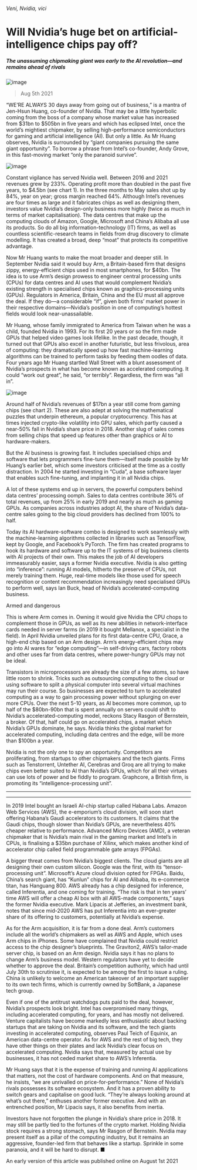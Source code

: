 ###### Veni, Nvidia, vici
# Will Nvidia’s huge bet on artificial-intelligence chips pay off? 
##### The unassuming chipmaking giant was early to the AI revolution—and remains ahead of rivals 
![image](images/20210807_wbd011.jpg) 
> Aug 5th 2021 
“WE’RE ALWAYS 30 days away from going out of business,” is a mantra of Jen-Hsun Huang, co-founder of Nvidia. That may be a little hyperbolic coming from the boss of a company whose market value has increased from $31bn to $505bn in five years and which has eclipsed Intel, once the world’s mightiest chipmaker, by selling high-performance semiconductors for gaming and artificial intelligence (AI). But only a little. As Mr Huang observes, Nvidia is surrounded by “giant companies pursuing the same giant opportunity”. To borrow a phrase from Intel’s co-founder, Andy Grove, in this fast-moving market “only the paranoid survive”.
![image](images/20210807_wbc115.png) 

Constant vigilance has served Nvidia well. Between 2016 and 2021 revenues grew by 233%. Operating profit more than doubled in the past five years, to $4.5bn (see chart 1). In the three months to May sales shot up by 84%, year on year; gross margin reached 64%. Although Intel’s revenues are four times as large and it fabricates chips as well as designing them, investors value Nvidia’s design-only business more highly (twice as much in terms of market capitalisation). The data centres that make up the computing clouds of Amazon, Google, Microsoft and China’s Alibaba all use its products. So do all big information-technology (IT) firms, as well as countless scientific-research teams in fields from drug discovery to climate modelling. It has created a broad, deep “moat” that protects its competitive advantage.

Now Mr Huang wants to make the moat broader and deeper still. In September Nvidia said it would buy Arm, a Britain-based firm that designs zippy, energy-efficient chips used in most smartphones, for $40bn. The idea is to use Arm’s design prowess to engineer central processing units (CPUs) for data centres and AI uses that would complement Nvidia’s existing strength in specialised chips known as graphics-processing units (GPUs). Regulators in America, Britain, China and the EU must all approve the deal. If they do—a considerable “if”, given both firms’ market power in their respective domains—Nvidia’s position in one of computing’s hottest fields would look near-unassailable.

Mr Huang, whose family immigrated to America from Taiwan when he was a child, founded Nvidia in 1993. For its first 20 years or so the firm made GPUs that helped video games look lifelike. In the past decade, though, it turned out that GPUs also excel in another futuristic, but less frivolous, area of computing: they dramatically speed up how fast machine-learning algorithms can be trained to perform tasks by feeding them oodles of data. Four years ago Mr Huang startled Wall Street with a blunt assessment of Nvidia’s prospects in what has become known as accelerated computing. It could “work out great”, he said, “or terribly”. Regardless, the firm was “all in”.
![image](images/20210807_wbc117.png) 

Around half of Nvidia’s revenues of $17bn a year still come from gaming chips (see chart 2). These are also adept at solving the mathematical puzzles that underpin ethereum, a popular cryptocurrency. This has at times injected crypto-like volatility into GPU sales, which partly caused a near-50% fall in Nvidia’s share price in 2018. Another slug of sales comes from selling chips that speed up features other than graphics or AI to hardware-makers.
But the AI business is growing fast. It includes specialised chips and software that lets programmers fine-tune them—itself made possible by Mr Huang’s earlier bet, which some investors criticised at the time as a costly distraction. In 2004 he started investing in “Cuda”, a base software layer that enables such fine-tuning, and implanting it in all Nvidia chips.
A lot of these systems end up in servers, the powerful computers behind data centres’ processing oomph. Sales to data centres contribute 36% of total revenues, up from 25% in early 2019 and nearly as much as gaming GPUs. As companies across industries adopt AI, the share of Nvidia’s data-centre sales going to the big cloud providers has declined from 100% to half.
Today its AI hardware-software combo is designed to work seamlessly with the machine-learning algorithms collected in libraries such as TensorFlow, kept by Google, and Facebook’s PyTorch. The firm has created programs to hook its hardware and software up to the IT systems of big business clients with AI projects of their own. This makes the job of AI developers immeasurably easier, says a former Nvidia executive. Nvidia is also getting into “inference”: running AI models, hitherto the preserve of CPUs, not merely training them. Huge, real-time models like those used for speech recognition or content recommendation increasingly need specialised GPUs to perform well, says Ian Buck, head of Nvidia’s accelerated-computing business.
Armed and dangerous
This is where Arm comes in. Owning it would give Nvidia the CPU chops to complement those in GPUs, as well as its new abilities in network-interface cards needed in server farms (in 2019 it bought Mellanox, a specialist in the field). In April Nvidia unveiled plans for its first data-centre CPU, Grace, a high-end chip based on an Arm design. Arm’s energy-efficient chips may go into AI wares for “edge computing”—in self-driving cars, factory robots and other uses far from data centres, where power-hungry GPUs may not be ideal.
Transistors in microprocessors are already the size of a few atoms, so have little room to shrink. Tricks such as outsourcing computing to the cloud or using software to split a physical computer into several virtual machines may run their course. So businesses are expected to turn to accelerated computing as a way to gain processing power without splurging on ever more CPUs. Over the next 5-10 years, as AI becomes more common, up to half of the $80bn-90bn that is spent annually on servers could shift to Nvidia’s accelerated-computing model, reckons Stacy Rasgon of Bernstein, a broker. Of that, half could go on accelerated chips, a market which Nvidia’s GPUs dominate, he says. Nvidia thinks the global market for accelerated computing, including data centres and the edge, will be more than $100bn a year.
Nvidia is not the only one to spy an opportunity. Competitors are proliferating, from startups to other chipmakers and the tech giants. Firms such as Tenstorrent, Untether AI, Cerebras and Groq are all trying to make chips even better suited to AI than Nvidia’s GPUs, which for all their virtues can use lots of power and be fiddly to program. Graphcore, a British firm, is promoting its “intelligence-processing unit”.
__________

__________
In 2019 Intel bought an Israeli AI-chip startup called Habana Labs. Amazon Web Services (AWS), the e-emporium’s cloud division, will soon start offering Habana’s Gaudi accelerators to its customers. It claims that the Gaudi chips, though slower than Nvidia’s GPUs, are nevertheless 40% cheaper relative to performance. Advanced Micro Devices (AMD), a veteran chipmaker that is Nvidia’s main rival in the gaming market and Intel’s in CPUs, is finalising a $35bn purchase of Xilinx, which makes another kind of accelerator chip called field programmable gate arrays (FPGAs).
A bigger threat comes from Nvidia’s biggest clients. The cloud giants are all designing their own custom silicon. Google was the first, with its “tensor-processing unit”. Microsoft’s Azure cloud division opted for FPGAs. Baidu, China’s search giant, has “Kunlun” chips for AI and Alibaba, its e-commerce titan, has Hanguang 800. AWS already has a chip designed for inference, called Inferentia, and one coming for training. “The risk is that in ten years’ time AWS will offer a cheap AI box with all AWS-made components,” says the former Nvidia executive. Mark Lipacis at Jefferies, an investment bank, notes that since mid-2020 AWS has put Inferentia into an ever-greater share of its offering to customers, potentially at Nvidia’s expense.
As for the Arm acquisition, it is far from a done deal. Arm’s customers include all the world’s chipmakers as well as AWS and Apple, which uses Arm chips in iPhones. Some have complained that Nvidia could restrict access to the chip designer’s blueprints. The Graviton2, AWS’s tailor-made server chip, is based on an Arm design. Nvidia says it has no plans to change Arm’s business model. Western regulators have yet to decide whether to approve the deal. Britain’s competition authority, which had until July 30th to scrutinise it, is expected to be among the first to issue a ruling. China is unlikely to welcome an American takeover of an important supplier to its own tech firms, which is currently owned by SoftBank, a Japanese tech group.
Even if one of the antitrust watchdogs puts paid to the deal, however, Nvidia’s prospects look bright. Intel has overpromised many things, including accelerated computing, for years, and has mostly not delivered. Venture capitalists have become markedly less enthusiastic about backing startups that are taking on Nvidia and its software, and the tech giants investing in accelerated computing, observes Paul Teich of Equinix, an American data-centre operator. As for AWS and the rest of big tech, they have other things on their plates and lack Nvidia’s clear focus on accelerated computing. Nvidia says that, measured by actual use by businesses, it has not ceded market share to AWS’s Inferentia.
Mr Huang says that it is the expense of training and running AI applications that matters, not the cost of hardware components. And on that measure, he insists, “we are unrivalled on price-for-performance.” None of Nvidia’s rivals possesses its software ecosystem. And it has a proven ability to switch gears and capitalise on good luck. “They’re always looking around at what’s out there,” enthuses another former executive. And with an entrenched position, Mr Lipacis says, it also benefits from inertia.
Investors have not forgotten the plunge in Nvidia’s share price in 2018. It may still be partly tied to the fortunes of the crypto market. Holding Nvidia stock requires a strong stomach, says Mr Rasgon of Bernstein. Nvidia may present itself as a pillar of the computing industry, but it remains an aggressive, founder-led firm that behaves like a startup. Sprinkle in some paranoia, and it will be hard to disrupt. ■
An early version of this article was published online on August 1st 2021
